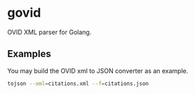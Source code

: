 # govid
OVID XML parser for Golang.


## Examples

You may build the OVID xml to JSON converter as an example.

```bash
tojson --xml=citations.xml --f=citations.json
```